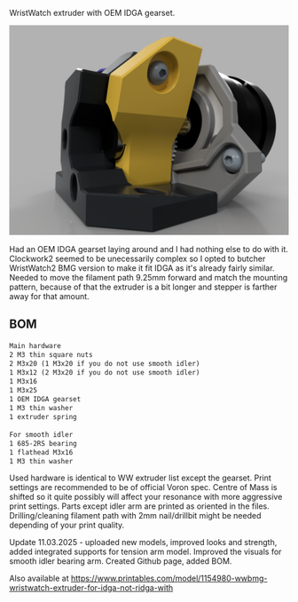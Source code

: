WristWatch extruder with OEM IDGA gearset.

![alt text](https://github.com/minilogique/ww-extruder-for-idga/blob/main/images/WW%20IDGA%20smooth%20idler%20sideview.PNG)

Had an OEM IDGA gearset laying around and I had nothing else to do with it. Clockwork2 seemed to be unecessarily complex so I opted to butcher WristWatch2 BMG version to make it fit IDGA as it's already fairly similar. Needed to move the filament path 9.25mm forward and match the mounting pattern, because of that the extruder is a bit longer and stepper is farther away for that amount.

## BOM
```
Main hardware
2 M3 thin square nuts
2 M3x20 (1 M3x20 if you do not use smooth idler)
1 M3x12 (2 M3x20 if you do not use smooth idler)
1 M3x16
1 M3x25
1 OEM IDGA gearset
1 M3 thin washer
1 extruder spring

For smooth idler
1 685-2RS bearing
1 flathead M3x16
1 M3 thin washer

```

Used hardware is identical to WW extruder list except the gearset. Print settings are recommended to be of official Voron spec. Centre of Mass is shifted so it quite possibly will affect your resonance with more aggressive print settings. Parts except idler arm are printed as oriented in the files. Drilling/cleaning filament path with 2mm nail/drillbit might be needed depending of your print quality.


Update 11.03.2025 - uploaded new models, improved looks and strength, added integrated supports for tension arm model. Improved the visuals for smooth idler bearing arm. Created Github page, added BOM.

Also available at https://www.printables.com/model/1154980-wwbmg-wristwatch-extruder-for-idga-not-ridga-with
